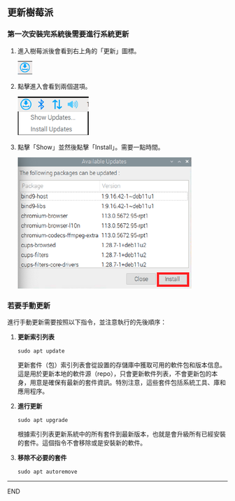 ## 更新樹莓派

### 第一次安裝完系統後需要進行系統更新

1. 進入樹莓派後會看到右上角的「更新」圖標。
   
   ![](images/img_201.png)

2. 點擊進入會看到兩個選項。
   
   ![](images/img_202.png)
   
3. 點擊「Show」並然後點擊「Install」。需要一點時間。
   
   ![](images/img_203.png)

### 若要手動更新

進行手動更新需要按照以下指令，並注意執行的先後順序：

1. **更新索引列表**  
   ```
   sudo apt update
   ```
   
   更新套件（包）索引列表會從設置的存儲庫中獲取可用的軟件包和版本信息。這是用於更新本地的軟件源（repo），只會更新軟件列表，不會更新包的本身，用意是確保有最新的套件資訊。特別注意，這些套件包括系統工具、庫和應用程序。

2. **進行更新**  
   ```
   sudo apt upgrade
   ```
   
   根據索引列表更新系統中的所有套件到最新版本，也就是會升級所有已經安裝的套件。這個指令不會移除或是安裝新的軟件。

3. **移除不必要的套件**  
   ```
   sudo apt autoremove
   ```

---

END
